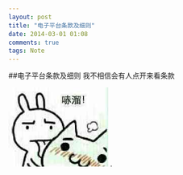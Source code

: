 ```yaml
---
layout: post
title: "电子平台条款及细则"
date: 2014-03-01 01:08
comments: true
tags: Note
---
```


##电子平台条款及细则
我不相信会有人点开来看条款


<img src="https://github.com/xiaobaistory/xiaobaistory.github.io/raw/master/image/IMG_2780.JPG" style="zoom:100%" />
.